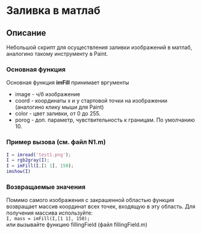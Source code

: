 # Заливка в матлаб 

## Описание 
Небольшой скрипт для осуществления заливки изображений в матлаб, аналогино такому инструменту в Paint.
 
### Основная функция 
Основная функция **imFill** принимает вргументы  
- image - ч/б изображение  
- coord - координаты x и y стартовой точки на изображении (аналогино клику мыши для Paint)  
- color - цвет заливки, от 0 до 255.  
- porog - доп. параметр, чувствительность к границам. По умолчанию 10.   

### Пример вызова (см. файл N1.m)   
```matlab
I = imread('test1.png');  
I = rgb2gray(I);  
I = imFill(I,[1 1], 150);  
imshow(I)  
```

### Возвращаемые значения
Помимо самого изображения с закрашенной областью функция возвращает массив координат всех точек, входящую в эту область. Для получения массива используйте:  
```I, mass = imFill(I,[1 1], 150); ```  
или вызывайте функцию fillingField (файл fillingField.m) 

